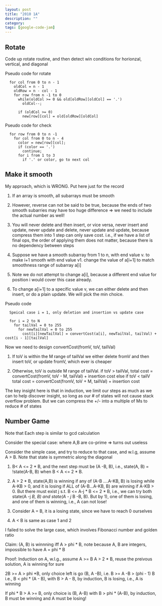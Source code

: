 ```yaml
---
layout: post
title: "2010 1A"
description: ""
category: 
tags: [google-code-jam]
---
```


Rotate
----
Code up rotate routine, and then detect win conditions for horionzal, vertical, and diagonal

Pseudo code for rotate

```
  for col from 0 to n - 1
    oldCol = n - 1
    oldRow = n - col - 1
    for row from n -1 to 0
      while(oldCol >= 0 && old[oldRow][oldCol] == '.')
        oldCol--;

      if (oldCol >= 0)
        new[row][col] = old[oldRow][oldCol]
```

Pseudo code for check

```
  for row from 0 to n -1
    for col from 0 to n - 4 
      color = new[row][col];
      if (color == '.')
        continue;
      for i from 1 to 3
        if '.' or color, go to next col
```


Make it smooth
----
My approach, which is WRONG. Put here just for the record

  1. If an array is smooth, all subarrays must be smooth

  2. However, reverse can not be said to be true, because the ends of two smooth subarries may have too huge difference => we need to include the actual number as well!

  3. You will never delete and then insert, or vice versa, never insert and update, never update and delete, never update and update, because
compress them into 1 step can only save cost. i.e., if we have a list of final ops, the order of applying them does not matter, because there is no dependency between steps

  4. Suppose we have a smooth subarray from 1 to n, with end value v. to make i+1 smooth with end value v1. change the value of a[i+1] to match smoothness range of subarray a[i] 

  5. Note we do not attempt to change a[i], because a different end value for position i would cover this case already.

  6. To change a[i+1] to a specific value v, we can either delete and then insert, or do a plain update. We will pick the min choice.
  

Pseudo code

```
  Speical case i = 1, only deletion and insertion vs update case

  for i = 2 to N
    for tailVal = 0 to 255
      for newTailVal = 0 to 255
        cost[i][newTailVal] = convertCost(a[i], newTailVal, tailVal) + cost[i - 1][tailVal]
```
      
Now we need to design convertCost(fromV, toV, tailVal)

  1. If toV is within the M range of tailVal
    we either delete fromV and then insert toV, or update fromV, which ever is cheaper

  2. Otherwise, toV is outside M range of tailVal.
      if toV > tailVal,
        total cost = convertCost(fromV, toV - M, tailVal) + insertion cost
      else if toV < tailV
        total cost = convertCost(fromV, toV + M, tailVal) + insertion cost

The key insight here is that in induction, we limit our steps as much as we can to help discover insight, so long as our # of states will not cause
stack overflow problem. But we can compress the +/- into a multiple of Ms to reduce # of states

Number Game      
-------
Note that Each step is similar to gcd calculation

Consider the special case: where A,B are co-prime => turns out useless

Consider the simple case, and try to reduce to that case, and w.l.g, assume A > B. Note that state is symmetric along the diagonal

  1. B< A <= 2 * B, and the next step must be (A -B, B), i.e., state(A, B) = !state(A-B, B)
    when B < A <= 2 * B. 

  2. A > 2 * B, state(A,B) is winning if any of (A-B ....A-KB, B) is losing while A-KB > 0, and it is losing if ALL of (A-B...A-KB, B) are winning if A-KB > 0. But
there must exist j s.t. B <= A-j * B <= 2 * B, i.e., we can try both state(A -j *B, B) and state(A - j* B -B, B). But by 1), one of them is
losing, and one of them is winning, i.e., A can not lose!

  3. Consider A = B, it is a losing state, since we have to reach 0 ourselves

  4. A < B is same as case 1 and 2

I failed to solve the large case, which involves Fibonacci number and golden ratio

Claim: (A, B) is winnning iff A > phi * B, note because A, B are integers, impossible to have A = phi * B

Proof: Induction on A, w.l.g., assume A >= B
A > 2 * B, reuse the preivous solution, A is winning for sure

2B >= A > phi *B, only choice left is go (B, A -B), i.e. B >= A -B > (phi - 1) B
i.e., B < phi * (A - B), with B > A - B, by induction, B is losing, i.e., A is winning

If phi * B > A >= B, only choice is (B, A-B) with B > phi * (A-B), by induction, B must be winning and A must be losing! 







